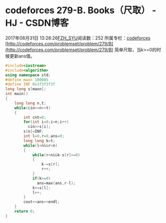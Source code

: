 # codeforces 279-B. Books（尺取） - HJ - CSDN博客
2017年08月31日 13:28:26[FZH_SYU](https://me.csdn.net/feizaoSYUACM)阅读数：252
所属专栏：[codeforces](https://blog.csdn.net/column/details/17151.html)
[http://codeforces.com/problemset/problem/279/B](http://codeforces.com/problemset/problem/279/B)
简单尺取，当k>=0的时候更新ans值。
```cpp
#include<iostream>
#include<algorithm>
using namespace std;
#define maxn 100005
#define INF 0x3f3f3f3f
long long s[maxn];
int main()
{
    long long n,t;
    while(cin>>n>>t)
    {
        int cnt=0;
        for(int i=0;i<n;i++)
          cin>>s[i];
        s[n]=INF;
        int l=0,r=0,ans=0;
        long long k=t;
        while(l<n&&r<n)
        {
            while(r<n&&k-s[r]>=0)
            {
                k-=s[r];
                r++;
            }
            if(k>=0)
              ans=max(ans,r-l);
            k+=s[l];
            l++;
        }
        cout<<ans<<endl;
    }
    return 0;
}
```
